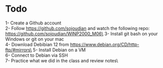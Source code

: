 # Todo
1- Create a Github account\
2- Follow https://github.com/sojoudian and watch the following repo: https://github.com/sojoudian/WINP2000_M06\
3- Install git bash on your Windows or git on your mac\
4- Download Debibian 12 from https://www.debian.org/CD/http-ftp/#mirrors\
5- Install Debian on a VM\
6- Connect to Debian via SSH\
7- Practice what we did in the class and review notes\